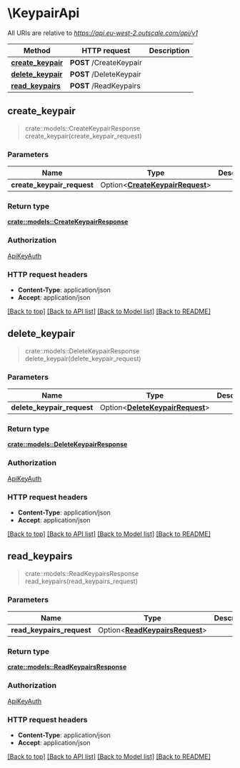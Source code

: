 # \KeypairApi

All URIs are relative to *https://api.eu-west-2.outscale.com/api/v1*

Method | HTTP request | Description
------------- | ------------- | -------------
[**create_keypair**](KeypairApi.md#create_keypair) | **POST** /CreateKeypair | 
[**delete_keypair**](KeypairApi.md#delete_keypair) | **POST** /DeleteKeypair | 
[**read_keypairs**](KeypairApi.md#read_keypairs) | **POST** /ReadKeypairs | 



## create_keypair

> crate::models::CreateKeypairResponse create_keypair(create_keypair_request)


### Parameters


Name | Type | Description  | Required | Notes
------------- | ------------- | ------------- | ------------- | -------------
**create_keypair_request** | Option<[**CreateKeypairRequest**](CreateKeypairRequest.md)> |  |  |

### Return type

[**crate::models::CreateKeypairResponse**](CreateKeypairResponse.md)

### Authorization

[ApiKeyAuth](../README.md#ApiKeyAuth)

### HTTP request headers

- **Content-Type**: application/json
- **Accept**: application/json

[[Back to top]](#) [[Back to API list]](../README.md#documentation-for-api-endpoints) [[Back to Model list]](../README.md#documentation-for-models) [[Back to README]](../README.md)


## delete_keypair

> crate::models::DeleteKeypairResponse delete_keypair(delete_keypair_request)


### Parameters


Name | Type | Description  | Required | Notes
------------- | ------------- | ------------- | ------------- | -------------
**delete_keypair_request** | Option<[**DeleteKeypairRequest**](DeleteKeypairRequest.md)> |  |  |

### Return type

[**crate::models::DeleteKeypairResponse**](DeleteKeypairResponse.md)

### Authorization

[ApiKeyAuth](../README.md#ApiKeyAuth)

### HTTP request headers

- **Content-Type**: application/json
- **Accept**: application/json

[[Back to top]](#) [[Back to API list]](../README.md#documentation-for-api-endpoints) [[Back to Model list]](../README.md#documentation-for-models) [[Back to README]](../README.md)


## read_keypairs

> crate::models::ReadKeypairsResponse read_keypairs(read_keypairs_request)


### Parameters


Name | Type | Description  | Required | Notes
------------- | ------------- | ------------- | ------------- | -------------
**read_keypairs_request** | Option<[**ReadKeypairsRequest**](ReadKeypairsRequest.md)> |  |  |

### Return type

[**crate::models::ReadKeypairsResponse**](ReadKeypairsResponse.md)

### Authorization

[ApiKeyAuth](../README.md#ApiKeyAuth)

### HTTP request headers

- **Content-Type**: application/json
- **Accept**: application/json

[[Back to top]](#) [[Back to API list]](../README.md#documentation-for-api-endpoints) [[Back to Model list]](../README.md#documentation-for-models) [[Back to README]](../README.md)

